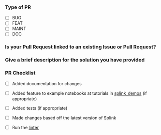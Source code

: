 ### Type of PR

- [ ] BUG
- [ ] FEAT
- [ ] MAINT
- [ ] DOC

### Is your Pull Request linked to an existing Issue or Pull Request?
<!--
  Add links to related issues/prs. For Example "closes #111"
-->



### Give a brief description for the solution you have provided
<!--
  Provide a clear and concise description of what you want to happen.
-->



### PR Checklist

- [ ] Added documentation for changes
- [ ] Added feature to example notebooks at tutorials in [splink_demos](https://github.com/moj-analytical-services/splink_demos) (if appropriate)
- [ ] Added tests (if appropriate)
- [ ] Made changes based off the latest version of Splink
- [ ] Run the [linter](https://moj-analytical-services.github.io/splink/dev_guides/changing_splink/lint.html)


